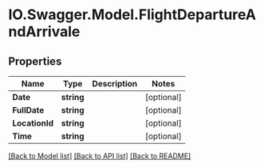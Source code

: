 # IO.Swagger.Model.FlightDepartureAndArrivale
## Properties

Name | Type | Description | Notes
------------ | ------------- | ------------- | -------------
**Date** | **string** |  | [optional] 
**FullDate** | **string** |  | [optional] 
**LocationId** | **string** |  | [optional] 
**Time** | **string** |  | [optional] 

[[Back to Model list]](../README.md#documentation-for-models) [[Back to API list]](../README.md#documentation-for-api-endpoints) [[Back to README]](../README.md)

